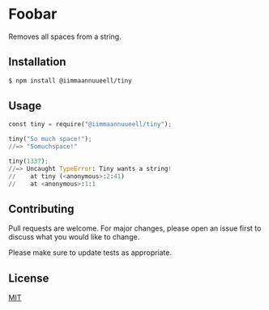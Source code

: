# Foobar

Removes all spaces from a string.

## Installation

```bash
$ npm install @iimmaannuueell/tiny
```

## Usage

```python
const tiny = require("@iimmaannuueell/tiny");

tiny("So much space!");
//=> "Somuchspace!"

tiny(1337);
//=> Uncaught TypeError: Tiny wants a string!
//    at tiny (<anonymous>:2:41)
//    at <anonymous>:1:1
```

## Contributing
Pull requests are welcome. For major changes, please open an issue first to discuss what you would like to change.

Please make sure to update tests as appropriate.

## License
[MIT](https://choosealicense.com/licenses/mit/)